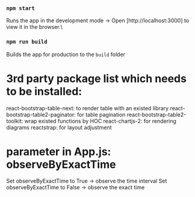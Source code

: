 ### `npm start`
Runs the app in the development mode -> Open [http://localhost:3000] to view it in the browser.\

### `npm run build`
Builds the app for production to the `build` folder

# 3rd party package list which needs to be installed:
react-bootstrap-table-next: to render table with an existed library
react-bootstrap-table2-paginator: for table pagination
react-bootstrap-table2-toolkit: wrap existed functions by HOC
react-chartjs-2: for rendering diagrams
reactstrap: for layout adjustment

# parameter in App.js: observeByExactTime
Set observeByExactTime to True -> observe the time interval
Set observeByExactTime to False -> observe the exact time